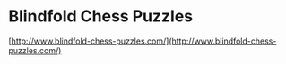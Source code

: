 # Blindfold Chess Puzzles

[http://www.blindfold-chess-puzzles.com/](http://www.blindfold-chess-puzzles.com/)

